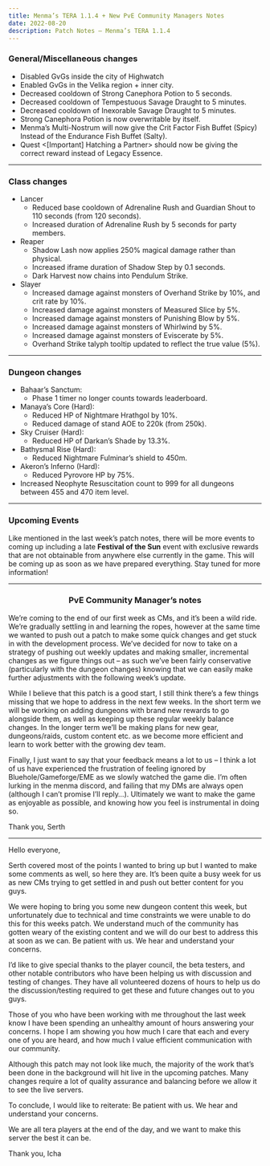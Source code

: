 ```yaml
---
title: Menma’s TERA 1.1.4 + New PvE Community Managers Notes
date: 2022-08-20
description: Patch Notes – Menma’s TERA 1.1.4
---
```


### General/Miscellaneous changes
- Disabled GvGs inside the city of Highwatch
- Enabled GvGs in the Velika region + inner city.
- Decreased cooldown of Strong Canephora Potion to 5 seconds.
- Decreased cooldown of Tempestuous Savage Draught to 5 minutes.
- Decreased cooldown of Inexorable Savage Draught to 5 minutes.
- Strong Canephora Potion is now overwritable by itself.
- Menma’s Multi-Nostrum will now give the Crit Factor Fish Buffet (Spicy) Instead of the Endurance Fish Buffet (Salty).
- Quest <[Important] Hatching a Partner> should now be giving the correct reward instead of Legacy Essence.

<hr/>

### Class changes
- Lancer
  - Reduced base cooldown of Adrenaline Rush and Guardian Shout to 110 seconds (from 120 seconds).
  - Increased duration of Adrenaline Rush by 5 seconds for party members.
- Reaper
  - Shadow Lash now applies 250% magical damage rather than physical.
  - Increased iframe duration of Shadow Step by 0.1 seconds.
  - Dark Harvest now chains into Pendulum Strike.
- Slayer
  - Increased damage against monsters of Overhand Strike by 10%, and crit rate by 10%.
  - Increased damage against monsters of Measured Slice by 5%.
  - Increased damage against monsters of Punishing Blow by 5%.
  - Increased damage against monsters of Whirlwind by 5%.
  - Increased damage against monsters of Eviscerate by 5%.
  - Overhand Strike talyph tooltip updated to reflect the true value (5%).

<hr/>

### Dungeon changes
- Bahaar’s Sanctum:
  - Phase 1 timer no longer counts towards leaderboard.
- Manaya’s Core (Hard):
  - Reduced HP of Nightmare Hrathgol by 10%.
  - Reduced damage of stand AOE to 220k (from 250k).
- Sky Cruiser (Hard):
  - Reduced HP of Darkan’s Shade by 13.3%.
- Bathysmal Rise (Hard):
  - Reduced Nightmare Fulminar’s shield to 450m.
- Akeron’s Inferno (Hard):
  - Reduced Pyrovore HP by 75%.
- Increased Neophyte Resuscitation count to 999 for all dungeons between 455 and 470 item level.

<hr/>

### Upcoming Events

Like mentioned in the last week’s patch notes, there will be more events to coming up including a late **Festival of the Sun** event with exclusive rewards that are not obtainable from anywhere else currently in the game. This will be coming up as soon as we have prepared everything. Stay tuned for more information!

<hr/>

<center>

### PvE Community Manager’s notes

</center>
We’re coming to the end of our first week as CMs, and it’s been a wild ride. We’re gradually settling in and learning the ropes, however at the same time we wanted to push out a patch to make some quick changes and get stuck in with the development process. We’ve decided for now to take on a strategy of pushing out weekly updates and making smaller, incremental changes as we figure things out – as such we’ve been fairly conservative (particularly with the dungeon changes) knowing that we can easily make further adjustments with the following week’s update.

While I believe that this patch is a good start, I still think there’s a few things missing that we hope to address in the next few weeks. In the short term we will be working on adding dungeons with brand new rewards to go alongside them, as well as keeping up these regular weekly balance changes. In the longer term we’ll be making plans for new gear, dungeons/raids, custom content etc. as we become more efficient and learn to work better with the growing dev team.

Finally, I just want to say that your feedback means a lot to us – I think a lot of us have experienced the frustration of feeling ignored by Bluehole/Gameforge/EME as we slowly watched the game die. I’m often lurking in the menma discord, and failing that my DMs are always open (although I can’t promise I’ll reply…). Ultimately we want to make the game as enjoyable as possible, and knowing how you feel is instrumental in doing so.

Thank you,
Serth

---

Hello everyone,

Serth covered most of the points I wanted to bring up but I wanted to make some comments as well, so here they are.
It’s been quite a busy week for us as new CMs trying to get settled in and push out better content for you guys.

We were hoping to bring you some new dungeon content this week, but unfortunately due to technical and time constraints we were unable to do this for this weeks patch. We understand much of the community has gotten weary of the existing content and we will do our best to address this at soon as we can.
Be patient with us. We hear and understand your concerns.

I’d like to give special thanks to the player council, the beta testers, and other notable contributors who have been helping us with discussion and testing of changes.
They have all volunteered dozens of hours to help us do the discussion/testing required to get these and future changes out to you guys.

Those of you who have been working with me throughout the last week know I have been spending an unhealthy amount of hours answering your concerns. I hope I am showing you how much I care that each and every one of you are heard, and how much I value efficient communication with our community.

Although this patch may not look like much, the majority of the work that’s been done in the background will hit live in the upcoming patches. Many changes require a lot of quality assurance and balancing before we allow it to see the live servers.

To conclude, I would like to reiterate: Be patient with us. We hear and understand your concerns.

We are all tera players at the end of the day, and we want to make this server the best it can be.

Thank you,
Icha